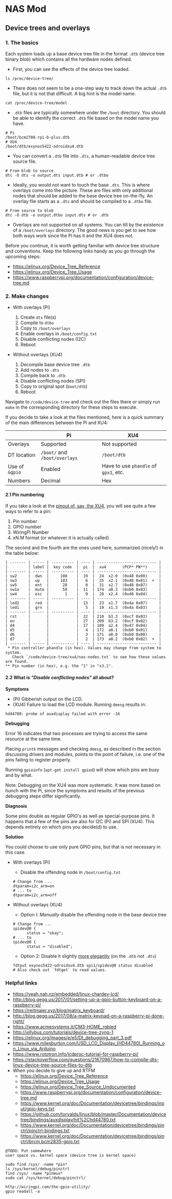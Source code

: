 # NAS Mod

## Device trees and overlays

### 1. The basics

Each system loads up a base device tree file in the format `.dtb` (device tree binary blob) which contains all the hardware nodes defined.

- First, you can see the effects of the device tree loaded.
```
ls /proc/device-tree/
```

- There does not seem to be a one-step way to track down the actual `.dtb` file, but it is not that difficult. A big hint is the model name.
```
cat /proc/device-tree/model
```

- `.dtb` files are typically somewhere under the `/boot` directory. You should be able to identify the correct `.dtb` file based on the model name you have.
```
# Pi
/boot/bcm2708-rpi-b-plus.dtb
# XU4
/boot/dtb/exynos5422-odroidxu4.dtb
```

- You can convert a `.dtb` file into `.dts`, a human-readable device tree source file.
```
# From blob to source
dtc -O dts -o output.dts input.dtb # or .dtbo
```

- Ideally, you would not want to touch the base `.dts`. This is where overlays come into the picture. These are files with only additional nodes that should be added to the base device tree on-the-fly. An overlay file starts as a `.dts` and should be compiled to a `.dtbo` file.
```
# From source to blob
dtc -O dtb -o output.dtbo input.dts # or .dtb
```

- Overlays are not supported on all systems. You can till by the existence of a `/boot/overlays` directory. The good news is you get to see how both ways work since the Pi has it and the XU4 does not.

Before you continue, it is worth getting familiar with device tree structure and conventions. Keep the following links handy as you go through the upcoming steps:

  - https://elinux.org/Device_Tree_Reference
  - https://elinux.org/Device_Tree_Usage
  - https://www.raspberrypi.org/documentation/configuration/device-tree.md

### 2. Make changes

- With overlays (Pi)

  1. Create `dts` file(s)
  2. Compile to `dtbo`
  3. Copy to `/boot/overlays`
  4. Enable overlays in `/boot/config.txt`
  5. Disable conflicting nodes (I2C)
  6. Reboot

- Without overlays (XU4)

  1. Decompile base device tree `.dtb`
  2. Add nodes to `.dts`
  3. Compile back to `.dtb`
  4. Disable conflicting nodes (SPI)
  5. Copy to original spot (`boot/dtb`)
  6. Reboot

Navigate to `/code/device-tree` and check out the files there or simply run `make` in the corresponding directory for these steps to execute.

If you decide to take a look at the files mentioned, here is a quick summary of the main differences between the Pi and XU4:


|                | Pi               | XU4                   |
| ------------   | ---------------- | --------------------- |
| Overlays       | Supported        | Not supported         |
| DT location   | `/boot/` and `/boot/overlays` | `/boot/dtb`|
| Use of `&gpio` | Enabled          | Have to use `phandle` of `gpx1`, etc. | 
| Numbers        | Decimal          | Hex                   |

#### 2.1 Pin numbering

If you take a look at the [pinout of, say, the XU4](https://wiki.odroid.com/odroid-xu4/hardware/expansion_connectors), you will see quite a few ways to refer to a pin:
  1. Pin number
  2. GPIO number
  3. WiringPi Number
  4. xN.M format (or whatever it is actually called)

The second and the fourth are the ones used here, summarized (nicely!) in the table below:

```
| ------- | ----- | ---------- | ---- | -------------------------- |
|         | label |  key code  |  pi  |  xu4       (PCP* PN**)     |
| ------- | ----- | ---------- | ---- | -------------------------- |
| sw2     |  dwn  |     108    |  19  |  24  x2.0  (0x48 0x00)     |
| sw3     |  up   |     103    |   6  |  25  x2.1  (0x48 0x01)  +  |
| sw5     |  ent  |      28    |   0  |  31  x2.7  (0x48 0x07)     |
| sw1a    |  mute |      58    |  11  | 174  a0.3  (0xb0 0x03)     |
| sw4     |  esc  |       1    |   9  |  28  x2.4  (0x48 0x04)     |
| ------- | ----- | ---------- | ---- | -------------------------- |
| led2    |  red  |            |  13  |  23  x1.7  (0x4a 0x07)     |
| led1    |  grn  |            |   5  |  19  x1.3  (0x4a 0x03)     |
| ------- | ----- | ---------- | ---- | -------------------------- |
| rst     |       |            |  22  | 210  b3.3  (0xcf 0x03)     |
| en      |       |            |  27  | 209  b3.2  (0xcf 0x02)     |
| d4      |       |            |  17  | 189  a2.4  (0x47 0x04)     |
| d5      |       |            |   4  | 172  a0.1  (0xb0 0x01)     |
| d6      |       |            |   3  | 171  a0.0  (0xb0 0x00)     |
| d7      |       |            |   2  | 173  a0.2  (0xb0 0x02)  +  |
| ------- | ----- | ---------- | ---- | -------------------------- |
 * Pin controller phandle (in hex). Values may change from system to system.
   Check `/code/device-tree/xu4/nas-nodes.txt` to see how these values are found.
** Pin number (in hex), e.g. the "1" in "x3.1".
```

#### 2.2 What is _"Disable conflicting nodes"_ all about?

**Symptoms**

  - (Pi) Gibberish output on the LCD.
  - (XU4) Failure to load the LCD module. Running `dmesg` results in:
  ```
  hd44780: probe of auxdisplay failed with error -16
  ```

**Debugging**

Error 16 indicates that two processes are trying to access the same resource at the same time.

Placing `printk` messages and checking `dmesg`, as described in the section discussing drivers and modules, points to the point of failure, i.e. one of the pins failing to register properly.

Running `gpioinfo` (`apt-get install gpiod`) will show which pins are busy and by what.

Note: Debugging on the XU4 was more systematic. It was more based on hunch with the Pi, since the symptoms and results of the previous debugging steps differ significantly.

**Diagnosis**

Some pins double as regular GPIO's as well as special-purpose pins. It happens that a few of the pins are also for I2C (Pi) and SPI (XU4). This depends entirely on which pins you decide(d) to use.

**Solution**

You could choose to use only pure GPIO pins, but that is not necessary in this case.

- With overlays (Pi)
  - Disable the offending node in `/boot/config.txt`
  ```
  # Change from ...
  dtparam=i2c_arm=on
  # ... to
  dtparam=i2c_arm=off
  ```

- Without overlays (XU4)
  - Option I: _Manually_ disable the offending node in the base device tree
  ```
  # Change from ...
  spidev@0 {
        status = "okay";
  # ... to
  spidev@0 {
        status = "disabled";
  ```

  - Option 2: Disable it slightly [more elegantly](https://developer.ridgerun.com/wiki/index.php/Edit_device_tree_at_run_time) (on the `.dtb` not `.dts`)
  ```
  fdtput exynos5422-odroidxu4.dtb spi1/spidev@0 status disabled
  # Also check out `fdtget` to read values.
  ```

### Helpful links

- https://yeah.nah.nz/embedded/linux-chardev-lcd/
- http://blog.gegg.us/2017/01/setting-up-a-gpio-button-keyboard-on-a-raspberry-pi/
- https://reitmaier.xyz/blog/matrix_keyboard/
- http://blog.gegg.us/2017/08/a-matrix-keypad-on-a-raspberry-pi-done-right/
- https://www.acmesystems.it/CM3-HOME_rgbled
- http://xillybus.com/tutorials/device-tree-zynq-1
- https://elinux.org/images/e/e5/Dt_debugging_part_3.pdf
- https://www.milesburton.com/USD_LCD_Display_(HD44780)_Running_on_Linux_via_Arduino
- https://www.rototron.info/lcdproc-tutorial-for-raspberry-pi/
- https://stackoverflow.com/questions/21670967/how-to-compile-dts-linux-device-tree-source-files-to-dtb
- When you decide to give up and RTFM
  - https://elinux.org/Device_Tree_Reference
  - https://elinux.org/Device_Tree_Usage
  - https://elinux.org/Device_Tree_Source_Undocumented
  - https://www.raspberrypi.org/documentation/configuration/device-tree.md
  - https://www.kernel.org/doc/Documentation/devicetree/bindings/input/gpio-keys.txt
  - https://github.com/torvalds/linux/blob/master/Documentation/devicetree/bindings/auxdisplay/hit%2Chd44780.txt
  - https://www.kernel.org/doc/Documentation/devicetree/bindings/pinctrl/pinctrl-bindings.txt
  - https://www.kernel.org/doc/Documentation/devicetree/bindings/pinctrl/brcm,bcm2835-gpio.txt
  
```
@TODO: Put somewhere
user space vs. kernel space (device tree is kernel space)

sudo find /sys/ -name *pin*
ls /sys/kernel/debug/pinctrl
find /sys/ -name *pinmux*
sudo cat /sys/kernel/debug/pinctrl/

http://wiringpi.com/the-gpio-utility/
gpio readall -a
```














